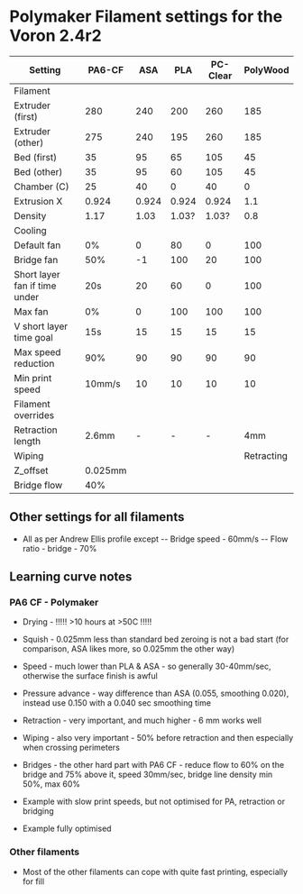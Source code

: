 # Polymaker Filament settings for the Voron 2.4r2

| Setting                       | PA6-CF | ASA   | PLA   | PC-Clear  | PolyWood   |
|-------------------------------|--------|-------|-------|-----------|------------|
| Filament                      |        |       |       |           |            |
| Extruder (first)              | 280    | 240   | 200   | 260       | 185        |
| Extruder (other)              | 275    | 240   | 195   | 260       | 185        |
| Bed (first)                   | 35     | 95    | 65    | 105       | 45         |
| Bed (other)                   | 35     | 95    | 60    | 105       | 45         |
| Chamber (C)                   | 25     | 40    | 0     | 40        | 0          |
| Extrusion X                   | 0.924  | 0.924 | 0.924 | 0.924     | 1.1        |
| Density                       | 1.17   | 1.03  | 1.03? | 1.03?     | 0.8        |
| Cooling                       |        |       |       |           |            |
| Default fan                   | 0%     | 0     | 80    | 0         | 100        |
| Bridge fan                    | 50%    | -1    | 100   | 20        | 100        |
| Short layer fan if time under | 20s    | 20    | 60    | 0         | 100        |
| Max fan                       | 0%     | 0     | 100   | 100       | 100        |
| V short layer time goal       | 15s    | 15    | 15    | 15        | 15         |
| Max speed reduction           | 90%    | 90    | 90    | 90        | 90         |
| Min print speed               | 10mm/s | 10    | 10    | 10        | 10         |
| Filament overrides            |        |       |       |           |            |
| Retraction length             | 2.6mm  | -     | -     | -         | 4mm        |
| Wiping                        |        |       |       |           | Retracting |
| Z_offset                      | 0.025mm|       |       |           |            |
| Bridge flow                   | 40%    |       |       |           |            |

## Other settings for all filaments

- All as per Andrew Ellis profile except
-- Bridge speed - 60mm/s
-- Flow ratio - bridge - 70%

## Learning curve notes
### PA6 CF - Polymaker
- Drying - !!!!! >10 hours at >50C !!!!!
- Squish - 0.025mm less than standard bed zeroing is not a bad start (for comparison, ASA likes more, so 0.025mm the other way)
- Speed - much lower than PLA & ASA - so generally 30-40mm/sec, otherwise the surface finish is awful
- Pressure advance - way difference than ASA (0.055, smoothing 0.020), instead use 0.150 with a 0.040 sec smoothing time
- Retraction - very important, and much higher - 6 mm works well
- Wiping - also very important - 50% before retraction and then especially when crossing perimeters
- Bridges - the other hard part with PA6 CF - reduce flow to 60% on the bridge and 75% above it, speed 30mm/sec, bridge line density min 50%, max 60%

- Example with slow print speeds, but not optimised for PA, retraction or bridging

- Example fully optimised

### Other filaments
- Most of the other filaments can cope with quite fast printing, especially for fill
